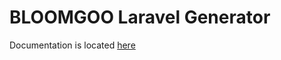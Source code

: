 BLOOMGOO Laravel Generator
==============================

Documentation is located [here](http://bloomgoo.vn)
